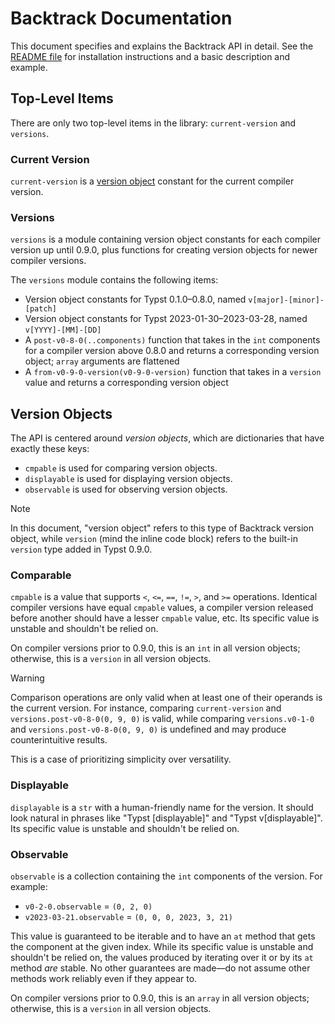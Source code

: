 # Backtrack Documentation

This document specifies and explains the Backtrack API in detail. See the
[README file](README.md) for installation instructions and a basic description
and example.

## Top-Level Items

There are only two top-level items in the library: `current-version` and
`versions`.

### Current Version

`current-version` is a [version object](#version-objects) constant for the
current compiler version.

### Versions

`versions` is a module containing version object constants for each compiler
version up until 0.9.0, plus functions for creating version objects for newer
compiler versions.

The `versions` module contains the following items:
- Version object constants for Typst 0.1.0–0.8.0, named
  `v[major]-[minor]-[patch]`
- Version object constants for Typst 2023-01-30–2023-03-28, named
  `v[YYYY]-[MM]-[DD]`
- A `post-v0-8-0(..components)` function that takes in the `int` components for
  a compiler version above 0.8.0 and returns a corresponding version object;
  `array` arguments are flattened
- A `from-v0-9-0-version(v0-9-0-version)` function that takes in a `version`
  value and returns a corresponding version object

## Version Objects

The API is centered around _version objects_, which are dictionaries that have
exactly these keys:
- `cmpable` is used for comparing version objects.
- `displayable` is used for displaying version objects.
- `observable` is used for observing version objects.

> [!NOTE]
> In this document, "version object" refers to this type of Backtrack version
> object, while `version` (mind the inline code block) refers to the built-in
> `version` type added in Typst 0.9.0.

### Comparable

`cmpable` is a value that supports `<`, `<=`, `==`, `!=`, `>`, and `>=`
operations. Identical compiler versions have equal `cmpable` values, a compiler
version released before another should have a lesser `cmpable` value, etc. Its
specific value is unstable and shouldn't be relied on.

On compiler versions prior to 0.9.0, this is an `int` in all version objects;
otherwise, this is a `version` in all version objects.

> [!WARNING]
> Comparison operations are only valid when at least one of their operands is
> the current version. For instance, comparing `current-version` and
> `versions.post-v0-8-0(0, 9, 0)` is valid, while comparing `versions.v0-1-0`
> and `versions.post-v0-8-0(0, 9, 0)` is undefined and may produce
> counterintuitive results.
>
> This is a case of prioritizing simplicity over versatility.

### Displayable

`displayable` is a `str` with a human-friendly name for the version. It should
look natural in phrases like "Typst [displayable]" and "Typst v[displayable]".
Its specific value is unstable and shouldn't be relied on.

### Observable

`observable` is a collection containing the `int` components of the version.
For example:
- `v0-2-0.observable` = `(0, 2, 0)`
- `v2023-03-21.observable` = `(0, 0, 0, 2023, 3, 21)`

This value is guaranteed to be iterable and to have an `at` method that gets the
component at the given index. While its specific value is unstable and shouldn't
be relied on, the values produced by iterating over it or by its `at` method
_are_ stable. No other guarantees are made—do not assume other methods work
reliably even if they appear to.

On compiler versions prior to 0.9.0, this is an `array` in all version objects;
otherwise, this is a `version` in all version objects.
